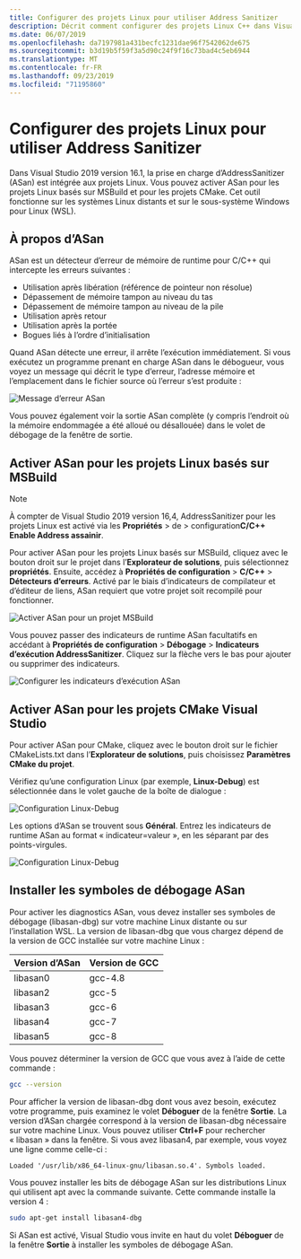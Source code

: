 ```yaml
---
title: Configurer des projets Linux pour utiliser Address Sanitizer
description: Décrit comment configurer des projets Linux C++ dans Visual Studio pour utiliser Address Sanitizer.
ms.date: 06/07/2019
ms.openlocfilehash: da7197981a431becfc1231dae96f7542062de675
ms.sourcegitcommit: b3d19b5f59f3a5d90c24f9f16c73bad4c5eb6944
ms.translationtype: MT
ms.contentlocale: fr-FR
ms.lasthandoff: 09/23/2019
ms.locfileid: "71195860"
---
```

# <a name="configure-linux-projects-to-use-address-sanitizer"></a>Configurer des projets Linux pour utiliser Address Sanitizer

Dans Visual Studio 2019 version 16.1, la prise en charge d’AddressSanitizer (ASan) est intégrée aux projets Linux. Vous pouvez activer ASan pour les projets Linux basés sur MSBuild et pour les projets CMake. Cet outil fonctionne sur les systèmes Linux distants et sur le sous-système Windows pour Linux (WSL).

## <a name="about-asan"></a>À propos d’ASan

ASan est un détecteur d’erreur de mémoire de runtime pour C/C++ qui intercepte les erreurs suivantes :

- Utilisation après libération (référence de pointeur non résolue)
- Dépassement de mémoire tampon au niveau du tas
- Dépassement de mémoire tampon au niveau de la pile
- Utilisation après retour
- Utilisation après la portée
- Bogues liés à l’ordre d’initialisation

Quand ASan détecte une erreur, il arrête l’exécution immédiatement. Si vous exécutez un programme prenant en charge ASan dans le débogueur, vous voyez un message qui décrit le type d’erreur, l’adresse mémoire et l’emplacement dans le fichier source où l’erreur s’est produite :

   ![Message d’erreur ASan](media/asan-error.png)

Vous pouvez également voir la sortie ASan complète (y compris l’endroit où la mémoire endommagée a été alloué ou désallouée) dans le volet de débogage de la fenêtre de sortie.

## <a name="enable-asan-for-msbuild-based-linux-projects"></a>Activer ASan pour les projets Linux basés sur MSBuild

> [!NOTE]
> À compter de Visual Studio 2019 version 16,4, AddressSanitizer pour les projets Linux est activé via les **Propriétés** > de > configuration**C/C++** **Enable Address assainir**.

Pour activer ASan pour les projets Linux basés sur MSBuild, cliquez avec le bouton droit sur le projet dans l’**Explorateur de solutions**, puis sélectionnez **propriétés**. Ensuite, accédez à **Propriétés de configuration** > **C/C++**  > **Détecteurs d’erreurs**. Activé par le biais d’indicateurs de compilateur et d’éditeur de liens, ASan requiert que votre projet soit recompilé pour fonctionner.

![Activer ASan pour un projet MSBuild](media/msbuild-asan-prop-page.png)

Vous pouvez passer des indicateurs de runtime ASan facultatifs en accédant à **Propriétés de configuration** > **Débogage** > **Indicateurs d’exécution AddressSanitizer**. Cliquez sur la flèche vers le bas pour ajouter ou supprimer des indicateurs.

![Configurer les indicateurs d’exécution ASan](media/msbuild-asan-runtime-flags.png)

## <a name="enable-asan-for-visual-studio-cmake-projects"></a>Activer ASan pour les projets CMake Visual Studio

Pour activer ASan pour CMake, cliquez avec le bouton droit sur le fichier CMakeLists.txt dans l’**Explorateur de solutions**, puis choisissez **Paramètres CMake du projet**.

Vérifiez qu’une configuration Linux (par exemple, **Linux-Debug**) est sélectionnée dans le volet gauche de la boîte de dialogue :

![Configuration Linux-Debug](media/linux-debug-configuration.png)

Les options d’ASan se trouvent sous **Général**. Entrez les indicateurs de runtime ASan au format « indicateur=valeur », en les séparant par des points-virgules.

![Configuration Linux-Debug](media/cmake-settings-asan-options.png)

## <a name="install-the-asan-debug-symbols"></a>Installer les symboles de débogage ASan

Pour activer les diagnostics ASan, vous devez installer ses symboles de débogage (libasan-dbg) sur votre machine Linux distante ou sur l’installation WSL. La version de libasan-dbg que vous chargez dépend de la version de GCC installée sur votre machine Linux :

|**Version d’ASan**|**Version de GCC**|
| --- | --- |
|libasan0|gcc-4.8|
|libasan2|gcc-5|
|libasan3|gcc-6|
|libasan4|gcc-7|
|libasan5|gcc-8|

Vous pouvez déterminer la version de GCC que vous avez à l’aide de cette commande :

```bash
gcc --version
```

Pour afficher la version de libasan-dbg dont vous avez besoin, exécutez votre programme, puis examinez le volet **Déboguer** de la fenêtre **Sortie**. La version d’ASan chargée correspond à la version de libasan-dbg nécessaire sur votre machine Linux. Vous pouvez utiliser **Ctrl+F** pour rechercher « libasan » dans la fenêtre. Si vous avez libasan4, par exemple, vous voyez une ligne comme celle-ci :

```Output
Loaded '/usr/lib/x86_64-linux-gnu/libasan.so.4'. Symbols loaded.
```

Vous pouvez installer les bits de débogage ASan sur les distributions Linux qui utilisent apt avec la commande suivante. Cette commande installe la version 4 :

```bash
sudo apt-get install libasan4-dbg
```

Si ASan est activé, Visual Studio vous invite en haut du volet **Déboguer** de la fenêtre **Sortie** à installer les symboles de débogage ASan.
